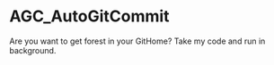 # AGC_AutoGitCommit
Are you want to get forest in your GitHome? Take my code and run in background.
